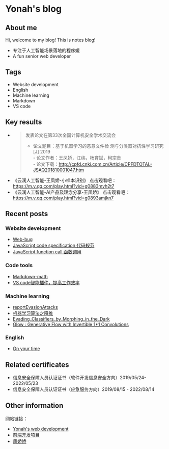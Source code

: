 # Yonah's blog

## About me
Hi, welcome to my blog! This is notes blog! 
- 专注于人工智能场景落地的程序媛
- A fun senior web developer

## Tags
- Website development
- English
- Machine learning
- Markdown
- VS code


## Key results
- >发表论文在第33次全国计算机安全学术交流会   
  > - 论文题目：基于机器学习的恶意文件检 测与分类器对抗性学习研究[J] 2019    
      - 论文作者：王凤娇，江纬，杨育斌，柯宗贵   
      - 论文下载：http://cpfd.cnki.com.cn/Article/CPFDTOTAL-JSAQ201810001047.htm
 - 《云润人工智能-王凤娇-小样本识别》
点击观看吧：https://m.v.qq.com/play.html?vid=g0883mvh2t7
- 《云润人工智能-AI产品及理念分享-王凤娇》
点击观看吧：https://m.v.qq.com/play.html?vid=g0893amjkn7

## Recent posts

### Website development
  - [Web-bug](./Web_bugs/web-bug.md )
  - [JavaScript code specification 代码规范](https://github.com/Yonahwang/Web-Develop-Yonah/blob/master/notes/codeSpecification.md)
  - [JavaScript function call 函数调用](https://github.com/Yonahwang/Web-Develop-Yonah/blob/master/notes/functionCall.md)

### Code tools
  - [Markdown-math](./note_library/markdown-math.md)
  - [VS code智能插件，提高工作效率](./note_library/vsCode.md)
 
### Machine learning
- [reportEvasionAttacks](./Machine_learning/reportEvasionAttacks.md ) 
- [机器学习算法之降维](./Machine_learning/机器学习算法之降维.md ) 
- [Evading_Classifiers_by_Morphing_in_the_Dark](./Machine_learning/Evading_Classifiers_by_Morphing_in_the_Dark.md ) 
- [Glow : Generative Flow with Invertible 1*1 Convolutions]()


### English

- [On your time](./English/yonah01.md ) 

## Related certificates
- 信息安全保障人员认证证书（软件开发信息安全方向）2019/05/24- 2022/05/23
- 信息安全保障人员认证证书（应急服务方向）2019/08/15 - 2022/08/14

## Other information

网站链接：
- [Yonah's web development](https://github.com/Yonahwang/Web-Develop-Yonah)
- [前端开发项目](https://github.com/Yonahwang/Web-Develop-Yonah)
- [凤娇娇](https://yonahwang.github.io/)
